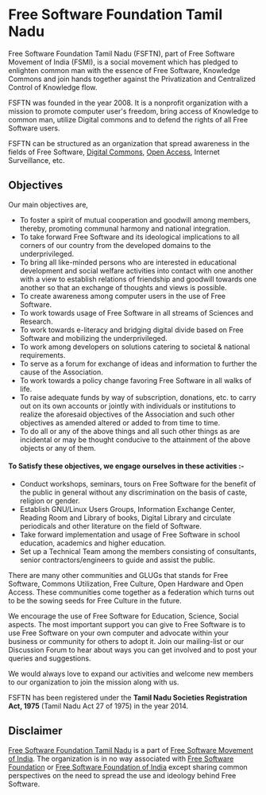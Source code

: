 # Free Software Foundation Tamil Nadu

Free Software Foundation Tamil Nadu (FSFTN), part of Free Software Movement of India (FSMI), is a social movement which has pledged to enlighten common man with the essence of Free Software, Knowledge Commons and join hands together against the Privatization and Centralized Control of Knowledge flow.

FSFTN was founded in the year 2008\. It is a nonprofit organization with a mission to promote computer user's freedom, bring access of Knowledge to common man, utilize Digital commons and to defend the rights of all Free Software users.

FSFTN can be structured as an organization that spread awareness in the fields of Free Software, [Digital Commons](https://en.wikipedia.org/wiki/Digital_commons_(economics)), [Open Access](https://en.wikipedia.org/wiki/Open_access), Internet Surveillance, etc.

## Objectives

Our main objectives are,

- To foster a spirit of mutual cooperation and goodwill among members, thereby, promoting communal harmony and national integration.
- To take forward Free Software and its ideological implications to all corners of our country from the developed domains to the underprivileged.
- To bring all like-minded persons who are interested in educational development and social welfare activities into contact with one another with a view to establish relations of friendship and goodwill towards one another so that an exchange of thoughts and views is possible.
- To create awareness among computer users in the use of Free Software.
- To work towards usage of Free Software in all streams of Sciences and Research.
- To work towards e-literacy and bridging digital divide based on Free Software and mobilizing the underprivileged.
- To work among developers on solutions catering to societal & national requirements.
- To serve as a forum for exchange of ideas and information to further the cause of the Association.
- To work towards a policy change favoring Free Software in all walks of life.
- To raise adequate funds by way of subscription, donations, etc. to carry out on its own accounts or jointly with individuals or institutions to realize the aforesaid objectives of the Association and such other objectives as amended altered or added to from time to time.
- To do all or any of the above things and all such other things as are incidental or may be thought conducive to the attainment of the above objects or any of them.

#### To Satisfy these objectives, we engage ourselves in these activities :-

- Conduct workshops, seminars, tours on Free Software for the benefit of the public in general without any discrimination on the basis of caste, religion or gender.
- Establish GNU/Linux Users Groups, Information Exchange Center, Reading Room and Library of books, Digital Library and circulate periodicals and other literature on the field of Software.
- Take forward implementation and usage of Free Software in school education, academics and higher education.
- Set up a Technical Team among the members consisting of consultants, senior contractors/engineers to guide and assist the public.

There are many other communities and GLUGs that stands for Free Software, Commons Utilization, Free Culture, Open Hardware and Open Access. These communities come together as a federation which turns out to be the sowing seeds for Free Culture in the future.

We encourage the use of Free Software for Education, Science, Social aspects. The most important support you can give to Free Software is to use Free Software on your own computer and advocate within your business or community for others to adopt it. Join our mailing-list or our Discussion Forum to hear about ways you can get involved and to post your queries and suggestions.

We would always love to expand our activities and welcome new members to our organization to join the mission along with us.

FSFTN has been registered under the **Tamil Nadu Societies Registration Act, 1975** (Tamil Nadu Act 27 of 1975) in the year 2014.

## Disclaimer

[Free Software Foundation Tamil Nadu](http://en.wikipedia.org/wiki/Free_Software_Foundation,_Tamil_Nadu_%28FSFTN%29 "FSFTN") is a part of [Free Software Movement of India](http://www.fsmi.in/ "FSMI"). The organization is in no way associated with [Free Software Foundation](http://www.fsf.org/ "FSF") or [Free Software Foundation of India](http://fsf.org.in/ "FSF India") except sharing common perspectives on the need to spread the use and ideology behind Free Software.

